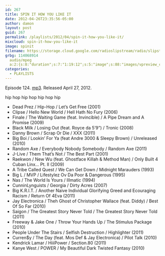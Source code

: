 ```yaml
---
id: 267
title: SPIN IT HOW YOU LIKE IT
date: 2012-04-26T23:35:56-05:00
author: damon
layout: post
guid: 267
permalink: /playlists/2012/04/spin-it-how-you-like-it/
mixcloud: spin-it-how-you-like-it
image: spinit
filename: https://storage.cloud.google.com/radioslipstream/radio/slipstream-124.mp3
grbg: 114068914
  audio/mpeg
  a:2:{s:8:"duration";s:7:"1:19:12";s:5:"image";s:88:"images/vpreview_center.png";}
categories:
  - PLAYLISTS
---
```


Episode 124. [mp3](https://storage.cloud.google.com/radioslipstream/radio/slipstream-124.mp3). Released April 27, 2012.

hip hop hip hop hip hop hip

- Dead Prez / Hip-Hop / Let’s Get Free (2001)
- Clipse / Hello New World / Hell Hath No Fury (2006)
- Finale / The Waiting Game (feat. Invincible) / A Pipe Dream and A Promise (2009)
- Black Milk / Losing Out (feat. Royce da 5’9”) / Tronic (2008)
- Danny Brown / Scrap Or Die / XXX (2011)
- Big Boi / Lookin’ For Ya (feat Andre 3000 & Sleepy Brown) / Unreleased (2010)
- Random Axe / Everybody Nobody Somebody / Random Axe (2011)
- J-Live / Them That’s Not / The Best Part (2001)
- Raekwon / New Wu (feat. Ghostface Killah & Method Man) / Only Built 4 Cuban Linx… Pt. II (2009)
- A Tribe Called Quest / We Can Get Down / Midnight Marauders (1993)
- Big L / MVP / Lifestylez Ov Da Poor & Dangerous (1995)
- Nas / The World Is Yours / Illmatic (1994)
- CunninLynguists / Georgia / Dirty Acres (2007)
- Big K.R.I.T. / Another Naive Individual Glorifying Greed and Ecouraging Racism / Return Of 4Eva (2011)
- Jay Electronica / Theh Ghost of Christopher Wallace (feat. Diddy) / Best Of So Far (2010)
- Saigon / The Greatest Story Never Told / The Greatest Story Never Told (2011)
- Freeway & Jake One / Throw Your Hands Up / The Stimulus Package (2010)
- People Under The Stairs / Selfish Destruction / Highlighter (2011)
- Curren\$y / The Day (feat. Mos Def & Jay Electronica) / Pilot Talk (2010)
- Kendrick Lamar / HiiiPower / Section.80 (2011)
- Kanye West / POWER / My Beautiful Dark Twisted Fantasy (2010)
